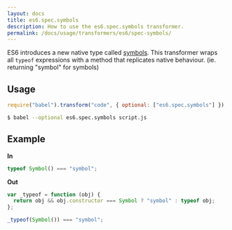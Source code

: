 ```yaml
---
layout: docs
title: es6.spec.symbols
description: How to use the es6.spec.symbols transformer.
permalink: /docs/usage/transformers/es6/spec-symbols/
---
```


ES6 introduces a new native type called [symbols](/docs/learn-es6#symbols).
This transformer wraps all `typeof` expressions with a method that
replicates native behaviour. (ie. returning "symbol" for symbols)

## Usage

```javascript
require("babel").transform("code", { optional: ["es6.spec.symbols"] });
```

```sh
$ babel --optional es6.spec.symbols script.js
```

## Example

**In**

```javascript
typeof Symbol() === "symbol";
```

**Out**

```javascript
var _typeof = function (obj) {
  return obj && obj.constructor === Symbol ? "symbol" : typeof obj;
};

_typeof(Symbol()) === "symbol";
```
